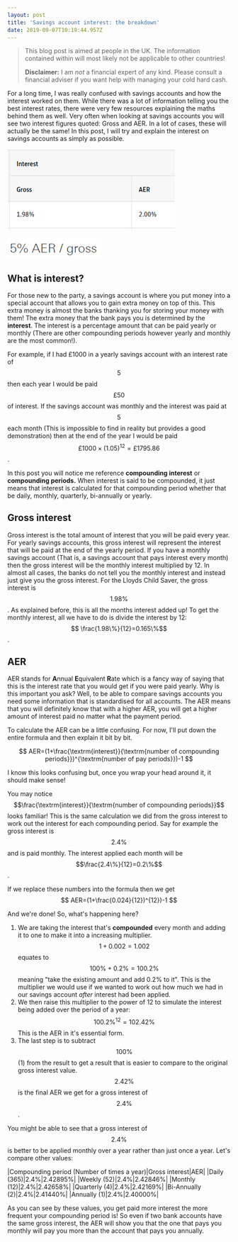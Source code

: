 ```yaml
---
layout: post
title: 'Savings account interest: the breakdown'
date: 2019-09-07T10:19:44.957Z
---
```

> This blog post is aimed at people in the UK. The information contained within will most likely not be applicable to other countries!
>
> **Disclaimer:** I am _not_ a financial expert of any kind. Please consult a financial adviser if you want help with managing your cold hard cash.

For a long time, I was really confused with savings accounts and how the interest worked on them. While there was a lot of information telling you the best interest rates, there were very few resources explaining the maths behind them as well. Very often when looking at savings accounts you will see two interest figures quoted: Gross and AER. In a lot of cases, these will actually be the same! In this post, I will try and explain the interest on savings accounts as simply as possible.

![Lloyds Child Saver](/images/uploads/chrome_2019-09-07_11-25-30.png "Lloyds Child Saver")

![HSBC Regular Saver](/images/uploads/chrome_2019-09-07_11-25-41.png "HSBC Regular Saver")

## What is interest?

For those new to the party, a savings account is where you put money into a special account that allows you to gain extra money on top of this. This extra money is almost the banks thanking you for storing your money with them! The extra money that the bank pays you is determined by the **interest**. The interest is a percentage amount that can be paid yearly or monthly (There are other compounding periods however yearly and monthly are the most common!). 

For example, if I had £1000 in a yearly savings account with an interest rate of $$5%$$ then each year I would be paid $$£50$$ of interest. If the savings account was monthly and the interest was paid at $$5%$$ each month (This is impossible to find in reality but provides a good demonstration) then at the end of the year I would be paid $$£1000\times (1.05)^{12}=£1795.86 $$. 

In this post you will notice me reference **compounding interest** or **compounding periods.** When interest is said to be compounded, it just means that interest is calculated for that compounding period whether that be daily, monthly, quarterly, bi-annually or yearly. 

## Gross interest

Gross interest is the total amount of interest that you will be paid every year. For yearly savings accounts, this gross interest will represent the interest that will be paid at the end of the yearly period. If you have a monthly savings account (That is, a savings account that pays interest every month) then the gross interest will be the monthly interest multiplied by 12. In almost all cases, the banks do not tell you the monthly interest and instead just give you the gross interest. For the Lloyds Child Saver, the gross interest is $$1.98\%$$. As explained before, this is all the months interest added up! To get the monthly interest, all we have to do is divide the interest by 12: $$ \frac{1.98\%}{12}=0.165\%$$.

## AER

AER stands for **A**nnual **E**quivalent **R**ate which is a fancy way of saying that this is the interest rate that you would get if you were paid yearly. Why is this important you ask? Well, to be able to compare savings accounts you need some information that is standardised for all accounts. The AER means that you will definitely know that with a higher AER, you will get a higher amount of interest paid no matter what the payment period.

To calculate the AER can be a little confusing. For now, I'll put down the entire formula and then explain it bit by bit.


$$
AER=(1+\frac{\textrm{interest}}{\textrm{number of compounding periods}})^{\textrm{number of pay periods}})-1
$$


I know this looks confusing but, once you wrap your head around it, it should make sense!

You may notice $$\frac{\textrm{interest}}{\textrm{number of compounding periods}}$$ looks familiar! This is the same calculation we did from the gross interest to work out the interest for each compounding period. Say for example the gross interest is $$2.4\%$$ and is paid monthly. The interest applied each month will be $$\frac{2.4\%}{12}=0.2\%$$. 


If we replace these numbers into the formula then we get
$$
AER=(1+\frac{0.024}{12})^{12})-1
$$

And we're done! So, what's happening here? 
1. We are taking the interest that's **compounded** every month and adding it to one to make it into a increasing multiplier. $$1+0.002=1.002$$ equates to $$100\%+0.2\%=100.2\%$$ meaning "take the existing amount and add 0.2% to it". This is the multiplier we would use if we wanted to work out how much we had in our savings account _after_ interest had been applied. 
2. We then raise this multiplier to the power of 12 to simulate the interest being added over the period of a year: $$100.2\%^{12}=102.42\%$$ This is the AER in it's essential form.
3. The last step is to subtract $$100\%$$ (1) from the result to get a result that is easier to compare to the original gross interest value. $$2.42\%$$ is the final AER we get for a gross interest of $$2.4\%$$.

You might be able to see that a gross interest of $$2.4\%$$ is better to be applied monthly over a year rather than just once a year. Let's compare other values:

|Compounding period (Number of times a year)|Gross interest|AER|
|Daily (365)|2.4%|2.42895%|
|Weekly (52)|2.4%|2.42846%|
|Monthly (12)|2.4%|2.42658%|
|Quarterly (4)|2.4%|2.42169%|
|Bi-Annually (2)|2.4%|2.41440%|
|Annually (1)|2.4%|2.40000%|

As you can see by these values, you get paid more interest the more frequent your compounding period is! So even if two bank accounts have the same gross interest, the AER will show you that the one that pays you monthly will pay you more than the account that pays you annually.
